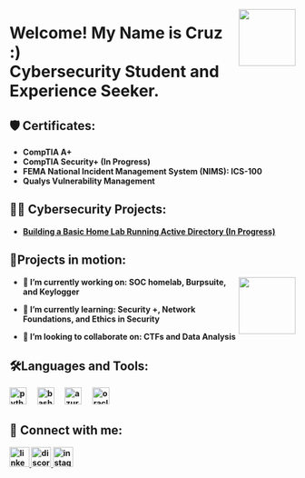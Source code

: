 <img align="right" height="100" src="https://media.tenor.com/YytI7A-IRcsAAAAi/kirby-dance-kirby.gif"/> <h1>Welcome! My Name is Cruz :) <br/> <a>Cybersecurity Student</a><a> and </a> <a> Experience Seeker.</a></h1>

<h2>🛡️ Certificates:</h2>

- <b> CompTIA A+
- <b> CompTIA Security+ (In Progress)
- <b> FEMA National Incident Management System (NIMS): ICS-100
- <b> Qualys Vulnerability Management 


<h2>👨‍💻 Cybersecurity Projects:</h2>

  - <b>[Building a Basic Home Lab Running Active Directory (In Progress)](https://github.com/Cal-InfoSec/SIEM-Azure/tree/main)</b>
  
 <h2>🎯Projects in motion:</h2> <img align="right" height="100" src="https://media.tenor.com/qdlPrHgqkrcAAAAi/sleep-deprived.gif"/>

- <b>🔭 I’m currently working on:</b>  SOC homelab, Burpsuite, and Keylogger

- <b>🌱 I’m currently learning:</b>  Security +, Network Foundations, and Ethics in Security
    
- <b>👯 I’m looking to collaborate on:</b>  CTFs and Data Analysis

<h2>🛠️Languages and Tools:</h2>
<div align="left">
  <img src="https://cdn.jsdelivr.net/gh/devicons/devicon/icons/python/python-original.svg" height="30" alt="python logo"  />
  <img width="12" />
  <img src="https://cdn.jsdelivr.net/gh/devicons/devicon/icons/bash/bash-original.svg" height="30" alt="bash logo"  />
  <img width="12" />
  <img src="https://cdn.jsdelivr.net/gh/devicons/devicon/icons/azure/azure-original.svg" height="30" alt="azure logo"  />
  <img width="12" />
  <img src="https://cdn.jsdelivr.net/gh/devicons/devicon/icons/oracle/oracle-original.svg" height="30" alt="oracle logo"  />
</div>

<h2> 🤳 Connect with me:</h2> 
  <a href="www.linkedin.com/in/cruz-alfaroleal" target="_blank">
    <img src="https://img.shields.io/static/v1?message=LinkedIn&logo=linkedin&label=&color=0077B5&logoColor=white&labelColor=&style=for-the-badge" height="35" alt="linkedin logo"  />
  </a>
  <a href="https://discord.com/invite/gbDDVAQE" target="_blank">
    <img src="https://img.shields.io/static/v1?message=Discord&logo=discord&label=&color=7289DA&logoColor=white&labelColor=&style=for-the-badge" height="35" alt="discord logo"  />
  </a>
  <a href="https://www.instagram.com/cruizeship/" target="_blank">
    <img src="https://img.shields.io/static/v1?message=Instagram&logo=instagram&label=&color=E4405F&logoColor=white&labelColor=&style=for-the-badge" height="35" alt="instagram logo"  />
  </a>
</div>


